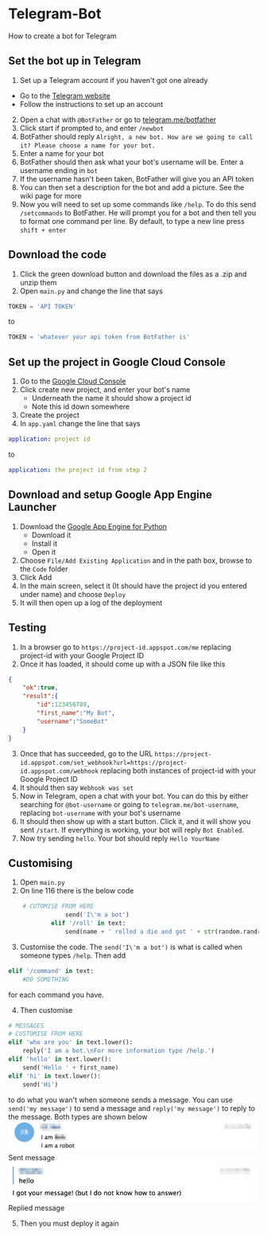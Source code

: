# Telegram-Bot
How to create a bot for Telegram

## Set the bot up in Telegram
1. Set up a Telegram account if you haven't got one already
  - Go to the [Telegram website](https://web.telegram.org/)
  - Follow the instructions to set up an account
2. Open a chat with `@BotFather` or go to [telegram.me/botfather](http://telegram.me/botfather)
3. Click start if prompted to, and enter `/newbot`
4. BotFather should reply `Alright, a new bot. How are we going to call it? Please choose a name for your bot.`
5. Enter a name for your bot
6. BotFather should then ask what your bot's username will be. Enter a username ending in `bot`
7. If the username hasn't been taken, BotFather will give you an API token
8. You can then set a description for the bot and add a picture. See the wiki page for more
9. Now you will need to set up some commands like `/help`. To do this send `/setcommands` to BotFather. He will prompt you for a bot and then tell you to format one command per line. By default, to type a new line press `shift + enter`

## Download the code
1. Click the green download button and download the files as a .zip and unzip them
2. Open `main.py` and change the line that says
```Python
TOKEN = 'API TOKEN'
```
to
```Python
TOKEN = 'whatever your api token from BotFather is'
```

## Set up the project in Google Cloud Console
1. Go to the [Google Cloud Console](console.cloud.google.com)
2. Click create new project, and enter your bot's name
	- Underneath the name it should show a project id
	- Note this id down somewhere
3. Create the project
4. In `app.yaml` change the line that says
```YAML
application: project id
```
to
```YAML
application: the project id from step 2
```

## Download and setup Google App Engine Launcher
1. Download the [Google App Engine for Python](https://cloud.google.com/appengine/downloads#Google_App_Engine_SDK_for_Python)
	- Download it
	- Install it
	- Open it
2. Choose `File/Add Existing Application` and in the path box, browse to the `Code` folder
3. Click Add
4. In the main screen, select it (It should have the project id you entered under name) and choose `Deploy`
5. It will then open up a log of the deployment

## Testing
1. In a browser go to `https://project-id.appspot.com/me` replacing project-id with your Google Project ID
2. Once it has loaded, it should come up with a JSON file like this
```JSON
{
	"ok":true,
	"result":{
		"id":123456789,
		"first_name":"My Bot",
		"username":"SomeBot"
	}
}
```
3. Once that has succeeded, go to the URL `https://project-id.appspot.com/set_webhook?url=https://project-id.appspot.com/webhook` replacing both instances of project-id with your Google Project ID
4. It should then say `Webhook was set`
5. Now in Telegram, open a chat with your bot. You can do this by either searching for `@bot-username` or going to `telegram.me/bot-username`, replacing `bot-username` with your bot's username
6. It should then show up with a start button. Click it, and it will show you sent `/start`. If everything is working, your bot will reply `Bot Enabled`.
7. Now try sending `hello`. Your bot should reply `Hello YourName`

## Customising
1. Open `main.py`
2. On line 116 there is the below code
```python
	# CUTOMISE FROM HERE
                send('I\'m a bot')
            elif '/roll' in text:
                send(name + ' rolled a die and got ' + str(random.randrange(1,7)))
```
3. Customise the code. The `send('I\'m a bot')` is what is called when someone types `/help`. Then add 
```python
elif '/command' in text:
	#DO SOMETHING
```
for each command you have.

4. Then customise
```python
# MESSAGES
# CUSTOMISE FROM HERE
elif 'who are you' in text.lower():
    reply('I am a bot.\nFor more information type /help.')
elif 'hello' in text.lower():
    send('Hello ' + first_name)
elif 'hi' in text.lower():
    send('Hi')
```
to do what you wan't when someone sends a message. You can use `send('my message')` to send a message and `reply('my message')` to reply to the message. Both types are shown below
![Send message](/images/send.jpg?raw=true "A message sent with send()")
Sent message
![Reply to message](/images/reply.jpg?raw=true "A reply to a message sent with reply()")
Replied message

5. Then you must deploy it again
